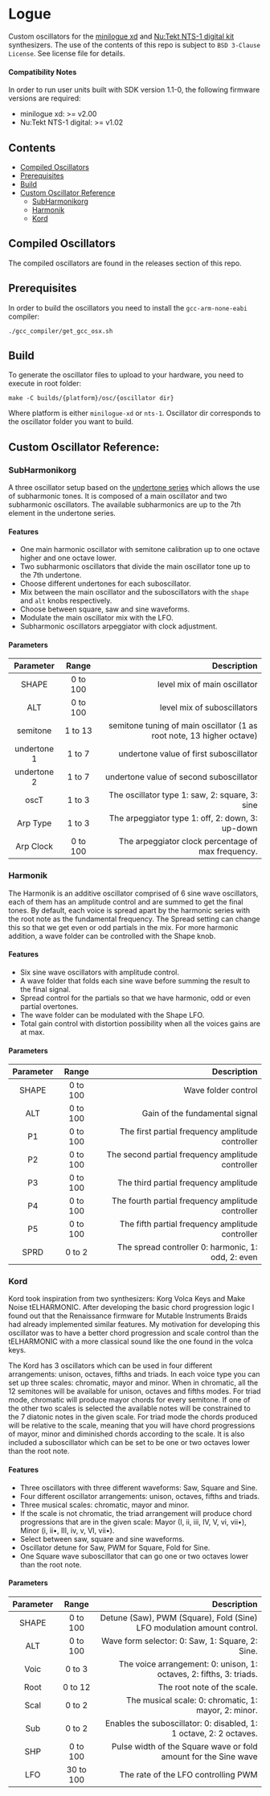 # Logue 

Custom oscillators for the [minilogue xd](https://www.korg.com/products/synthesizers/minilogue_xd) and [Nu:Tekt NTS-1 digital kit](https://www.korg.com/products/dj/nts_1) synthesizers.
The use of the contents of this repo is subject to `BSD 3-Clause License`. See license file for details.

#### Compatibility Notes

In order to run user units built with SDK version 1.1-0, the following firmware versions are required:
* minilogue xd: >= v2.00
* Nu:Tekt NTS-1 digital: >= v1.02

## Contents
- [Compiled Oscillators](#compiled-oscillators)
- [Prerequisites](#prerequisites)
- [Build](#build)
- [Custom Oscillator Reference](#custom-oscillator-reference)
    - [SubHarmonikorg](#subharmonikorg)
    - [Harmonik](#harmonik)
    - [Kord](#kord)

## Compiled Oscillators

The compiled oscillators are found in the releases section of this repo.

## Prerequisites

In order to build the oscillators you need to install the `gcc-arm-none-eabi` compiler:
```
./gcc_compiler/get_gcc_osx.sh
```

## Build

To generate the oscillator files to upload to your hardware, you need to execute in root folder:
```
make -C builds/{platform}/osc/{oscillator dir}
```
Where platform is either `minilogue-xd` or `nts-1`. Oscillator dir corresponds to the oscillator folder you want to build.

## Custom Oscillator Reference:

### SubHarmonikorg

A three oscillator setup based on the [undertone series](https://en.wikipedia.org/wiki/Undertone_series) which allows the use of subharmonic tones. 
It is composed of a main oscillator and two subharmonic oscillators. The available subharmonics are up to the 7th element in the undertone series.

#### Features

- One main harmonic oscillator with semitone calibration up to one octave higher and one octave lower.
- Two subharmonic oscillators that divide the main oscillator tone up to the 7th undertone.
- Choose different undertones for each suboscillator.
- Mix between the main oscillator and the suboscillators with the `shape` and `alt` knobs respectively.
- Choose between square, saw and sine waveforms.
- Modulate the main oscillator mix with the LFO.
- Subharmonic oscillators arpeggiator with clock adjustment.

 #### Parameters
 
| Parameter      | Range        | Description                                                            |
| :------------: | :----------: | ---------------------------------------------------------------------: |
| SHAPE          | 0 to 100     |level mix of main oscillator                                            |
| ALT            | 0 to 100     |level mix of suboscillators                                             |
| semitone       | 1 to 13      |semitone tuning of main oscillator (1 as root note, 13 higher octave)   |
| undertone 1    | 1 to 7       |undertone value of first suboscillator                                  |
| undertone 2    | 1 to 7       |undertone value of second suboscillator                                 |
| oscT           | 1 to  3      |The oscillator type 1: saw, 2: square, 3: sine                          |
| Arp Type       | 1 to  3      |The arpeggiator type 1: off, 2: down, 3: up-down                        |
| Arp Clock      | 0 to  100    |The arpeggiator clock percentage of max frequency.                      |

### Harmonik

The Harmonik is an additive oscillator comprised of 6 sine wave oscillators, each of them has an amplitude control and are summed to get the final tones.
By default, each voice is spread apart by the harmonic series with the root note as the fundamental frequency. The Spread setting can change this so that we get even or odd partials in the mix. 
For more harmonic addition, a wave folder can be controlled with the Shape knob.   

#### Features

- Six sine wave oscillators with amplitude control.
- A wave folder that folds each sine wave before summing the result to the final signal.
- Spread control for the partials so that we have harmonic, odd or even partial overtones.
- The wave folder can be modulated with the Shape LFO.
- Total gain control with distortion possibility when all the voices gains are at max.

 #### Parameters
 
| Parameter      | Range        | Description                                      |
| :------------: | :----------: | -----------------------------------------------: |
| SHAPE          | 0 to 100     |Wave folder control                               |
| ALT            | 0 to 100     |Gain of the fundamental signal                    |
| P1             | 0 to 100     |The first partial frequency amplitude controller  |
| P2             | 0 to 100     |The second partial frequency amplitude controller |
| P3             | 0 to 100     |The third partial frequency amplitude             |
| P4             | 0 to 100     |The fourth partial frequency amplitude controller |
| P5             | 0 to 100     |The fifth partial frequency amplitude controller  |
| SPRD           | 0 to 2       |The spread controller 0: harmonic, 1: odd, 2: even|

### Kord

Kord took inspiration from two synthesizers: Korg Volca Keys and Make Noise tELHARMONIC. After developing the basic chord progression logic I found out that the Renaissance firmware for Mutable Instruments Braids had already implemented similar features. 
My motivation for developing this oscillator was to have a better chord progression and scale control than the tELHARMONIC with a more classical sound like the one found in the volca keys.

The Kord has 3 oscillators which can be used in four different arrangements: unison, octaves, fifths and triads. In each voice type you can set up three scales: chromatic, mayor and minor. When in chromatic, all the 12 semitones will be available for unison, octaves and fifths modes. For triad mode, chromatic will produce mayor chords for every semitone. If one of the other two scales is selected the available notes will be constrained to the 7 diatonic notes in the given scale. For triad mode the chords produced will be relative to the scale, meaning that you will have chord progressions of mayor, minor and diminished chords according to the scale. It is also included a suboscillator which can be set to be one or two octaves lower than the root note.


#### Features

- Three oscillators with three different waveforms: Saw, Square and Sine.
- Four different oscillator arrangements: unison, octaves, fifths and triads.
- Three musical scales: chromatic, mayor and minor.
- If the scale is not chromatic, the triad arrangement will produce chord progressions that are in the given scale: Mayor (I, ii, iii, IV, V, vi, vii•), Minor (i, ii•, III, iv, v, VI, vii•). 
- Select between saw, square and sine waveforms.
- Oscillator detune for Saw, PWM for Square, Fold for Sine.
- One Square wave suboscillator that can go one or two octaves lower than the root note.

#### Parameters

| Parameter      | Range        | Description                                                            |
| :------------: | :----------: | ---------------------------------------------------------------------: |
| SHAPE          | 0 to 100     |Detune (Saw), PWM (Square), Fold (Sine) LFO modulation amount control.  |
| ALT            | 0 to 100     |Wave form selector: 0: Saw, 1: Square, 2: Sine.                         |
| Voic           | 0 to 3       |The voice arrangement: 0: unison, 1: octaves, 2: fifths, 3: triads.     |
| Root           | 0 to 12      |The root note of the scale.                                             |
| Scal           | 0 to 2       |The musical scale: 0: chromatic, 1: mayor, 2: minor.                    |
| Sub            | 0 to 2       |Enables the suboscillator: 0: disabled, 1: 1 octave, 2: 2 octaves.      |
| SHP            | 0 to 100     |Pulse width of the Square wave or fold amount for the Sine wave         |
| LFO            | 30 to 100    |The rate of the LFO controlling PWM                                     |